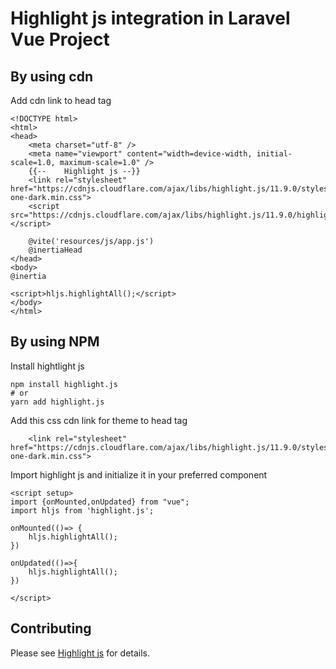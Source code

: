# Highlight js integration in Laravel Vue Project

## By using cdn
Add cdn link to head tag
``` 
<!DOCTYPE html>
<html>
<head>
    <meta charset="utf-8" />
    <meta name="viewport" content="width=device-width, initial-scale=1.0, maximum-scale=1.0" />
    {{--    Highlight js --}}
    <link rel="stylesheet" href="https://cdnjs.cloudflare.com/ajax/libs/highlight.js/11.9.0/styles/atom-one-dark.min.css">
    <script src="https://cdnjs.cloudflare.com/ajax/libs/highlight.js/11.9.0/highlight.min.js"></script>

    @vite('resources/js/app.js')
    @inertiaHead
</head>
<body>
@inertia

<script>hljs.highlightAll();</script>
</body>
</html>
```

## By using NPM
Install hightlight js
``` 
npm install highlight.js
# or
yarn add highlight.js
```
Add this css cdn link for theme to head tag
``` 
    <link rel="stylesheet" href="https://cdnjs.cloudflare.com/ajax/libs/highlight.js/11.9.0/styles/atom-one-dark.min.css">

```

Import highlight js and initialize it in your preferred component

``` 
<script setup>
import {onMounted,onUpdated} from "vue";
import hljs from 'highlight.js';

onMounted(()=> {
    hljs.highlightAll();
})

onUpdated(()=>{
    hljs.highlightAll();
})

</script>
```

## Contributing

Please see [Highlight js](https://highlightjs.org/) for details.
